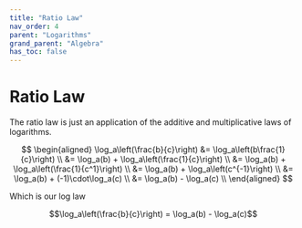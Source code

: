 ```yaml
---
title: "Ratio Law"
nav_order: 4
parent: "Logarithms"
grand_parent: "Algebra"
has_toc: false
---
```


# Ratio Law

The ratio law is just an application of the additive and multiplicative laws of logarithms.

$$
\begin{aligned}
\log_a\left(\frac{b}{c}\right)
&= \log_a\left(b\frac{1}{c}\right) \\
&= \log_a(b) + \log_a\left(\frac{1}{c}\right) \\
&= \log_a(b) + \log_a\left(\frac{1}{c^1}\right) \\
&= \log_a(b) + \log_a\left(c^{-1}\right) \\
&= \log_a(b) + (-1)\cdot\log_a(c) \\
&= \log_a(b) - \log_a(c) \\
\end{aligned}
$$

Which is our log law

$$\log_a\left(\frac{b}{c}\right) = \log_a(b) - \log_a(c)$$